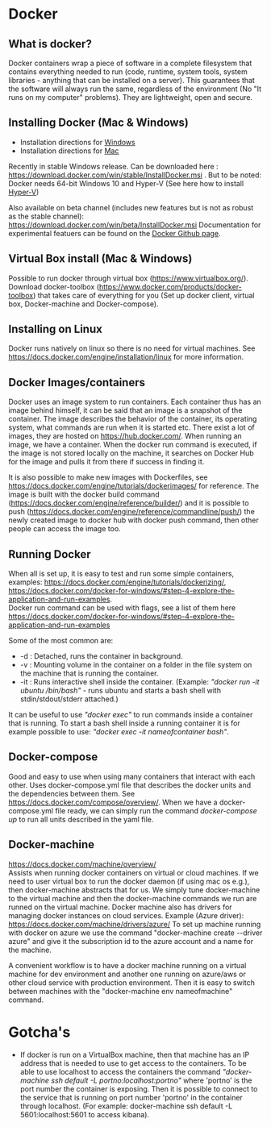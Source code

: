 # Docker #

## What is docker?

Docker containers wrap a piece of software in a complete filesystem that contains everything needed to run (code, runtime, system tools, system libraries - anything that can be installed on a server). This guarantees that the software will always run the same, regardless of the environment (No "It runs on my computer" problems). They are lightweight, open and secure.

## Installing Docker (Mac & Windows)
- Installation directions for [Windows](https://docs.docker.com/docker-for-windows/)
- Installation directions for [Mac](https://docs.docker.com/docker-for-mac/)

Recently in stable Windows release. Can be downloaded here : https://download.docker.com/win/stable/InstallDocker.msi . But to be noted: Docker needs 64-bit Windows 10 and Hyper-V (See here how to install [Hyper-V](https://msdn.microsoft.com/en-us/virtualization/hyperv_on_windows/quick_start/walkthrough_install))

Also available on beta channel (includes new features but is not as robust as the stable channel): https://download.docker.com/win/beta/InstallDocker.msi
Documentation for experimental featuers can be found on the [Docker Github page](https://github.com/docker/docker/tree/master/experimental).

## Virtual Box install (Mac & Windows)
Possible to run docker through virtual box (https://www.virtualbox.org/). Download docker-toolbox (https://www.docker.com/products/docker-toolbox) that takes care of everything for you (Set up docker client, virtual box, Docker-machine and Docker-compose).

## Installing on Linux
Docker runs natively on linux so there is no need for virtual machines. See https://docs.docker.com/engine/installation/linux for more information.

## Docker Images/containers
Docker uses an image system to run containers. Each container thus has an image behind himself, it can be said that an image is a snapshot of the container. The image describes the behavior of the container, its operating system, what commands are run when it is started etc. There exist a lot of images, they are hosted on https://hub.docker.com/. When running an image, we have a container.
When the docker run command is executed, if the image is not stored locally on the machine, it searches on Docker Hub for the image and pulls it from there if success in finding it.

It is also possible to make new images with Dockerfiles, see https://docs.docker.com/engine/tutorials/dockerimages/ for reference.
The image is built with the docker build command (https://docs.docker.com/engine/reference/builder/) and it is possible to push (https://docs.docker.com/engine/reference/commandline/push/) the newly created image to docker hub with docker push command, then other people can access the image too.

## Running Docker
When all is set up, it is easy to test and run some simple containers, examples: https://docs.docker.com/engine/tutorials/dockerizing/, https://docs.docker.com/docker-for-windows/#step-4-explore-the-application-and-run-examples.  
Docker run command can be used with flags, see a list of them here https://docs.docker.com/docker-for-windows/#step-4-explore-the-application-and-run-examples  
  
Some of the most common are:
* -d : Detached, runs the container in background.
* -v : Mounting volume in the container on a folder in the file system on the machine that is running the container.
* -it : Runs interactive shell inside the container. (Example: *"docker run -it ubuntu /bin/bash"* - runs ubuntu and starts a bash shell with stdin/stdout/stderr attached.)  
  
It can be useful to use *"docker exec"* to run commands inside a container that is running. To start a bash shell inside a running container it is for example possible to use: *"docker exec -it nameofcontainer bash"*.  


## Docker-compose
Good and easy to use when using many containers that interact with each other. Uses docker-compose.yml file that describes the docker units and the dependencies between them.
See https://docs.docker.com/compose/overview/.
When we have a docker-compose.yml file ready, we can simply run the command *docker-compose up* to run all units described in the yaml file.

## Docker-machine
https://docs.docker.com/machine/overview/  
Assists when running docker containers on virtual or cloud machines. If we need to user virtual box to run the docker daemon (if using mac os e.g.), then docker-machine abstracts that for us. We simply tune docker-machine to the virtual machine and then the docker-machine commands we run are runned on the virtual machine.
Docker machine also has drivers for managing docker instances on cloud services. Example (Azure driver): https://docs.docker.com/machine/drivers/azure/
To set up machine running with docker on azure we use the command "docker-machine create --driver azure" and give it the subscription id to the azure account and a name for the machine.

A convenient workflow is to have a docker machine running on a virtual machine for dev environment and another one running on azure/aws or other cloud service with production environment. Then it is easy to switch between machines with the "docker-machine env nameofmachine" command.

# Gotcha's 
* If docker is run on a VirtualBox machine, then that machine has an IP address that is needed to use to get access to the containers. To be able to use localhost to access the containers the command *"docker-machine ssh default -L portno:localhost:portno"* where 'portno' is the port number the container is exposing. Then it is possible to connect to the service that is running on port number 'portno' in the container through localhost. (For example: docker-machine ssh default -L 5601:localhost:5601 to access kibana).
